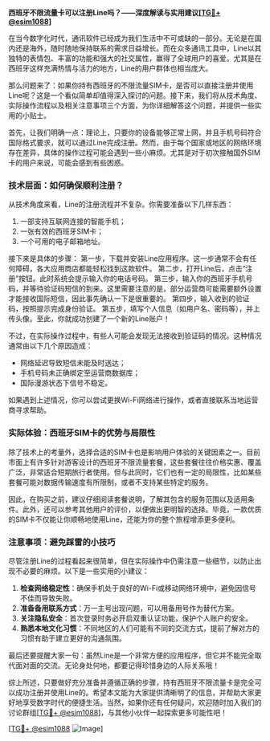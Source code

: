 **西班牙不限流量卡可以注册Line吗？——深度解读与实用建议[[TG💪+ @esim1088](https://t.me/s/esim1088)]**

在当今数字化时代，通讯软件已经成为我们生活中不可或缺的一部分。无论是在国内还是海外，随时随地保持联系的需求日益增长。而在众多通讯工具中，Line以其独特的表情包、丰富的功能和强大的社交属性，赢得了全球用户的喜爱。尤其是在西班牙这样充满热情与活力的地方，Line的用户群体也相当庞大。

那么问题来了：如果你持有西班牙的不限流量SIM卡，是否可以直接注册并使用Line呢？这是一个看似简单却值得深入探讨的问题。接下来，我们将从技术角度、实际操作流程以及相关注意事项三个方面，为你详细解答这个问题，并提供一些实用的小贴士。

首先，让我们明确一点：理论上，只要你的设备能够正常上网，并且手机号码符合国际格式要求，就可以通过Line完成注册。然而，由于每个国家或地区的网络环境存在差异，具体的操作过程可能会遇到一些小麻烦。尤其是对于初次接触国外SIM卡的用户来说，可能会感到有些困惑。

### 技术层面：如何确保顺利注册？

从技术角度来看，Line的注册流程并不复杂。你需要准备以下几样东西：
1. 一部支持互联网连接的智能手机；
2. 一张有效的西班牙SIM卡；
3. 一个可用的电子邮箱地址。

接下来是具体的步骤：
第一步，下载并安装Line应用程序。这一步通常不会有任何障碍，各大应用商店都能轻松找到这款软件。
第二步，打开Line后，点击“注册”按钮。此时系统会提示输入你的电话号码。
第三步，输入你的西班牙手机号码，并等待验证码短信的到来。这里需要注意的是，部分运营商可能需要额外设置才能接收国际短信，因此事先确认一下是很重要的。
第四步，输入收到的验证码，按照提示完成身份验证。
第五步，填写个人信息（如用户名、密码等），并上传头像。至此，你就成功创建了一个新的Line账户！

不过，在实际操作过程中，有些人可能会发现无法接收到验证码的情况。这种情况通常由以下几个原因造成：
- 网络延迟导致短信未能及时送达；
- 手机号码未正确绑定至运营商数据库；
- 国际漫游状态下信号不稳定。

如果遇到上述情况，你可以尝试更换Wi-Fi网络进行操作，或者直接联系当地运营商寻求帮助。

### 实际体验：西班牙SIM卡的优势与局限性

除了技术上的考量外，选择合适的SIM卡也是影响用户体验的关键因素之一。目前市面上有许多针对游客设计的西班牙不限流量套餐，这些套餐往往价格实惠、覆盖广泛，非常适合短期旅行者使用。但与此同时，它们也有一定的局限性，比如某些套餐可能对数据传输速度有所限制，或者不支持某些特定的服务。

因此，在购买之前，建议仔细阅读套餐说明，了解其包含的服务范围以及适用条件。此外，还可以参考其他用户的评价，以便做出更明智的选择。毕竟，一款优质的SIM卡不仅能让你顺畅地使用Line，还能为你的整个旅程增添更多便利。

### 注意事项：避免踩雷的小技巧

尽管注册Line的过程看起来很简单，但在实际操作中仍需注意一些细节，以防止出现不必要的麻烦。以下是一些实用的小建议：

1. **检查网络稳定性**：确保手机处于良好的Wi-Fi或移动网络环境中，避免因信号不佳而导致失败。
2. **准备备用联系方式**：万一主号出现问题，可以用备用号作为替代方案。
3. **关注隐私安全**：首次登录时务必开启双重认证功能，保护个人账户的安全。
4. **熟悉本地文化习惯**：不同地区的人们可能有不同的交流方式，提前了解对方的习惯有助于建立更好的沟通氛围。

最后还要提醒大家一句：虽然Line是一个非常方便的应用程序，但它并不能完全取代面对面的交流。无论身处何地，都要记得珍惜身边的人际关系哦！

综上所述，只要做好充分准备并遵循正确的步骤，持有西班牙不限流量卡是完全可以成功注册并使用Line的。希望本文能为大家提供清晰明了的信息，并帮助大家更好地享受数字时代的便捷生活。当然，如果你还有任何疑问，欢迎随时加入我们的讨论群组[[TG💪+ @esim1088](https://t.me/s/esim1088)]，与其他小伙伴一起探索更多可能性吧！

[[TG💪+ @esim1088](https://t.me/s/esim1088) ![Image](https://i.postimg.cc/4NQfJmqS/Snipaste-2025-05-13-00-14-12.png)]